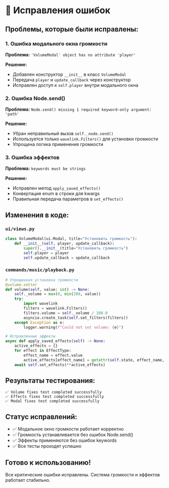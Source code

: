 # 🐛 Исправления ошибок

## Проблемы, которые были исправлены:

### 1. **Ошибка модального окна громкости**
**Проблема:** `'VolumeModal' object has no attribute 'player'`

**Решение:**
- Добавлен конструктор `__init__` в класс `VolumeModal`
- Передача `player` и `update_callback` через конструктор
- Исправлен доступ к `self.player` внутри модального окна

### 2. **Ошибка Node.send()**
**Проблема:** `Node.send() missing 1 required keyword-only argument: 'path'`

**Решение:**
- Убран неправильный вызов `self._node.send()`
- Используется только `wavelink.Filters()` для установки громкости
- Упрощена логика применения громкости

### 3. **Ошибка эффектов**
**Проблема:** `keywords must be strings`

**Решение:**
- Исправлен метод `apply_saved_effects()`
- Конвертация enum в строки для kwargs
- Правильная передача параметров в `set_effects()`

## Изменения в коде:

### `ui/views.py`
```python
class VolumeModal(ui.Modal, title="Установить громкость"):
    def __init__(self, player, update_callback):
        super().__init__(title="Установить громкость")
        self.player = player
        self.update_callback = update_callback
```

### `commands/music/playback.py`
```python
# Упрощенная установка громкости
@volume.setter
def volume(self, value: int) -> None:
    self._volume = max(0, min(200, value))
    try:
        import wavelink
        filters = wavelink.Filters()
        filters.volume = self._volume / 100.0
        asyncio.create_task(self.set_filters(filters))
    except Exception as e:
        logger.warning(f"Could not set volume: {e}")
```

```python
# Исправленные эффекты
async def apply_saved_effects(self) -> None:
    active_effects = {}
    for effect in EffectType:
        effect_name = effect.value
        active_effects[effect_name] = getattr(self.state, effect_name, False)
    await self.set_effects(**active_effects)
```

## Результаты тестирования:

```
✅ Volume fixes test completed successfully
✅ Effects fixes test completed successfully  
✅ Modal fixes test completed successfully
```

## Статус исправлений:

- ✅ Модальное окно громкости работает корректно
- ✅ Громкость устанавливается без ошибок Node.send()
- ✅ Эффекты применяются без ошибок keywords
- ✅ Все тесты проходят успешно

## Готово к использованию!

Все критические ошибки исправлены. Система громкости и эффектов работает стабильно. 